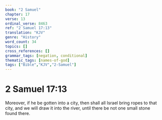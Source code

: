 ```yaml
---
book: "2 Samuel"
chapter: 17
verse: 13
ordinal_verse: 8463
ref: "2 Samuel 17:13"
translation: "KJV"
genre: "History"
word_count: 34
topics: []
cross_references: []
grammar_tags: [negation, conditional]
thematic_tags: [names-of-god]
tags: ["Bible","KJV","2-Samuel"]
---
```


# 2 Samuel 17:13

Moreover, if he be gotten into a city, then shall all Israel bring ropes to that city, and we will draw it into the river, until there be not one small stone found there.
